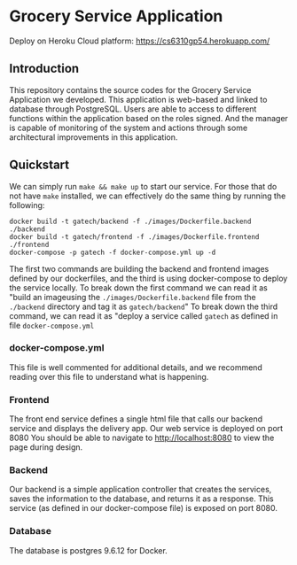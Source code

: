 # Grocery Service Application
Deploy on Heroku Cloud platform: https://cs6310gp54.herokuapp.com/

## Introduction

This repository contains the source codes for the Grocery Service Application we developed. This application is web-based and linked to database through PostgreSQL. Users are able to access to different functions within the application based on the roles signed. And the manager is capable of monitoring of the system and actions through some architectural improvements in this application.    

## Quickstart
We can simply run `make && make up` to start our service. For those that do not have `make` installed, we can effectively do the same thing by running the following:
```
docker build -t gatech/backend -f ./images/Dockerfile.backend ./backend
docker build -t gatech/frontend -f ./images/Dockerfile.frontend ./frontend
docker-compose -p gatech -f docker-compose.yml up -d
```
The first two commands are building the backend and frontend images defined by our dockerfiles, and the third is using docker-compose to deploy the service locally.
To break down the first command we can read it as "build an imageusing the `./images/Dockerfile.backend` file from the `./backend` directory and tag it as `gatech/backend`"
To break down the third command, we can read it as "deploy a service called `gatech` as defined in file `docker-compose.yml`

### docker-compose.yml
This file is well commented for additional details, and we recommend reading over this file to understand what is happening.

### Frontend
The front end service defines a single html file that calls our backend service and displays the delivery app. Our web service is deployed on port 8080
You should be able to navigate to [http://localhost:8080](http://localhost:8080) to view the page during design.

### Backend
Our backend is a simple application controller that creates the services, saves the information to the database, and returns it as a response.
This service (as defined in our docker-compose file) is exposed on port 8080.

### Database
The database is postgres 9.6.12 for Docker.
